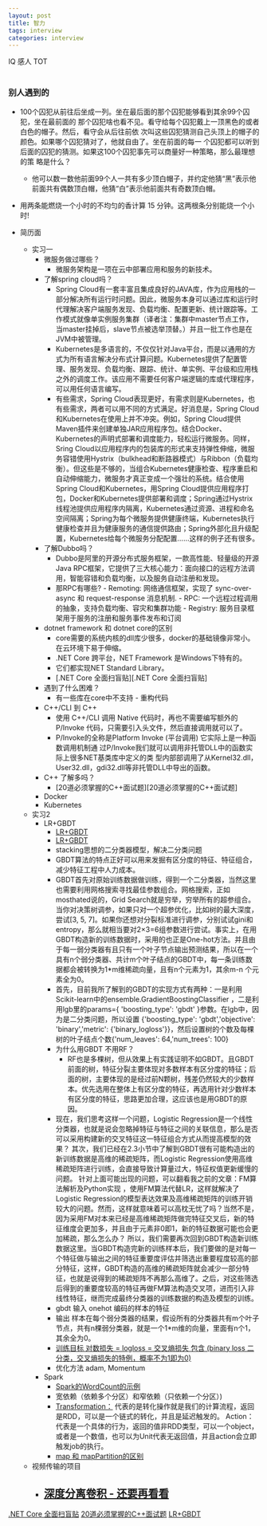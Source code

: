 ```yaml
---
layout: post
title: 智力
tags: interview
categories: interview
---
```


IQ 感人 TOT<br>
<br>

### 别人遇到的
- 100个囚犯从前往后坐成一列。坐在最后面的那个囚犯能够看到其余99个囚犯，坐在最前面的 那个囚犯啥也看不见。看守给每个囚犯戴上一顶黑色的或者白色的帽子。然后，看守会从后往前依 次叫这些囚犯猜测自己头顶上的帽子的颜色。如果哪个囚犯猜对了，他就自由了。坐在前面的每一 个囚犯都可以听到后面的囚犯的猜测。如果这100个囚犯事先可以商量好一种策略，那么最理想的策 略是什么？
   - 他可以数一数他前面99个人一共有多少顶白帽子，并约定他猜“黑”表示他前面共有偶数顶白帽，他猜“白”表示他前面共有奇数顶白帽。
- 用两条能燃烧一个小时的不均匀的香计算 15 分钟。这两根条分别能烧一个小时!


- 简历面
   - 实习一
      - 微服务做过哪些？
         - 微服务架构是一项在云中部署应用和服务的新技术。 
      - 了解spring cloud吗？
         - Spring Cloud有一套丰富且集成良好的JAVA库，作为应用栈的一部分解决所有运行时问题。因此，微服务本身可以通过库和运行时代理解决客户端服务发现、负载均衡、配置更新、统计跟踪等。工作模式就像单实例服务集群（译者注：集群中master节点工作，当master挂掉后，slave节点被选举顶替。）并且一批工作也是在JVM中被管理。
         - Kubernetes是多语言的，不仅仅针对Java平台，而是以通用的方式为所有语言解决分布式计算问题。Kubernetes提供了配置管理、服务发现、负载均衡、跟踪、统计、单实例、平台级和应用栈之外的调度工作。该应用不需要任何客户端逻辑的库或代理程序，可以用任何语言编写。
         - 有些需求，Spring Cloud表现更好，有需求则是Kubernetes，也有些需求，两者可以用不同的方式满足。好消息是，Spring Cloud和Kubernetes在使用上并不冲突。例如，Spring Cloud提供Maven插件来创建单独JAR应用程序包。结合Docker、Kubernetes的声明式部署和调度能力，轻松运行微服务。同样，Sring Cloud以应用程序内的包装库的形式来支持弹性伸缩，微服务容错使用Hystrix（bulkhead和断路器模式）与Ribbon（负载均衡）。但这些是不够的，当组合Kubernetes健康检查、程序重启和自动伸缩能力，微服务才真正变成一个强壮的系统。结合使用Spring Cloud和Kubernetes，用Spring Cloud提供应用程序打包，Docker和Kubernetes提供部署和调度；Spring通过Hystrix线程池提供应用程序内隔离，Kubernetes通过资源、进程和命名空间隔离；Spring为每个微服务提供健康终端，Kubernetes执行健康检查并且为健康服务的通信提供路由；Spring外部化且升级配置，Kubernetes给每个微服务分配配置……这样的例子还有很多。
      - 了解Dubbo吗？
         - Dubbo是阿里的开源分布式服务框架，一款高性能、轻量级的开源Java RPC框架，它提供了三大核心能力：面向接口的远程方法调用，智能容错和负载均衡，以及服务自动注册和发现。
         - 那RPC有哪些?
               - Remoting: 网络通信框架，实现了 sync-over-async 和 request-response 消息机制.
               - RPC: 一个远程过程调用的抽象，支持负载均衡、容灾和集群功能
               - Registry: 服务目录框架用于服务的注册和服务事件发布和订阅
      - dotnet framework 和 dotnet core的区别
         - core需要的系统内核的dll库少很多，docker的基础镜像非常小。在云环境下易于伸缩。
         - .NET Core 跨平台，NET Framework 是Windows下特有的。
         - 它们都实现NET Standard Library。
         - [.NET Core 全面扫盲贴][.NET Core 全面扫盲贴]
      - 遇到了什么困难？
         - 有一些库在core中不支持 - 重构代码
      - C++/CLI 到 C++
         - 使用 C++/CLI 调用 Native 代码时，再也不需要编写额外的 P/Invoke 代码，只需要引入头文件，然后直接调用就可以了。
         - P/Invoke的全称是Platform Invoke (平台调用) 它实际上是一种函数调用机制通 过P/Invoke我们就可以调用非托管DLL中的函数实际上很多NET基类库中定义的类 型内部部调用了从Kernel32.dll，User32.dll，gdi32.dll等非托管DLL中导出的函数。
      - C++ 了解多吗？
         - [20道必须掌握的C++面试题][20道必须掌握的C++面试题]
      - Docker
      - Kubernetes
   - 实习2
      - LR+GBDT
         - [LR+GBDT](http://xudongyang.coding.me/ctr-models/)
         - [LR+GBDT](https://blog.csdn.net/u014033218/article/details/88382259)
         - stacking思想的二分类器模型，解决二分类问题
         - GBDT算法的特点正好可以用来发掘有区分度的特征、特征组合，减少特征工程中人力成本。
         - GBDT首先对原始训练数据做训练，得到一个二分类器，当然这里也需要利用网格搜索寻找最佳参数组合。网格搜索，正如mosthated说的，Grid Search就是穷举，穷举所有的超参组合。当你对决策树调参，如果只对一个超参优化，比如树的最大深度，尝试[3, 5, 7]。如果你还想对分裂标准进行调参，分别试试gini和entropy，那么就相当要对2×3=6组参数进行尝试。事实上，在用GBDT构造新的训练数据时，采用的也正是One-hot方法。并且由于每一弱分类器有且只有一个叶子节点输出预测结果，所以在一个具有n个弱分类器、共计m个叶子结点的GBDT中，每一条训练数据都会被转换为1*m维稀疏向量，且有n个元素为1，其余m-n 个元素全为0。
         - 首先，目前我所了解到的GBDT的实现方式有两种：一是利用Scikit-learn中的ensemble.GradientBoostingClassifier ，二是利用lgb里的params={ 'boosting_type': 'gbdt' }参数。在lgb中，因为是二分类问题，所以设置 {'boosting_type': 'gbdt','objective': 'binary','metric': {'binary_logloss'}}，然后设置树的个数及每棵树的叶子结点个数{'num_leaves': 64,'num_trees': 100}
         - 为什么用GBDT 不用RF？
            - RF也是多棵树，但从效果上有实践证明不如GBDT。且GBDT前面的树，特征分裂主要体现对多数样本有区分度的特征；后面的树，主要体现的是经过前N颗树，残差仍然较大的少数样本。优先选用在整体上有区分度的特征，再选用针对少数样本有区分度的特征，思路更加合理，这应该也是用GBDT的原因。
         - 现在，我们思考这样一个问题，Logistic Regression是一个线性分类器，也就是说会忽略掉特征与特征之间的关联信息，那么是否可以采用构建新的交叉特征这一特征组合方式从而提高模型的效果？
         其次，我们已经在2.3小节中了解到GBDT很有可能构造出的新训练数据是高维的稀疏矩阵，而Logistic Regression使用高维稀疏矩阵进行训练，会直接导致计算量过大，特征权值更新缓慢的问题。
         针对上面可能出现的问题，可以翻看我之前的文章：FM算法解析及Python实现 ，使用FM算法代替LR，这样就解决了Logistic Regression的模型表达效果及高维稀疏矩阵的训练开销较大的问题。然而，这样就意味着可以高枕无忧了吗？当然不是，因为采用FM对本来已经是高维稀疏矩阵做完特征交叉后，新的特征维度会更加多，并且由于元素非0即1，新的特征数据可能也会更加稀疏，那么怎么办？
         所以，我们需要再次回到GBDT构造新训练数据这里。当GBDT构造完新的训练样本后，我们要做的是对每一个特征做与输出之间的特征重要度评估并筛选出重要程度较高的部分特征，这样，GBDT构造的高维的稀疏矩阵就会减少一部分特征，也就是说得到的稀疏矩阵不再那么高维了。之后，对这些筛选后得到的重要度较高的特征再做FM算法构造交叉项，进而引入非线性特征，继而完成最终分类器的训练数据的构造及模型的训练。
         - gbdt 输入 onehot 编码的样本的特征
         - 输出 样本在每个弱分类器的结果，假设所有的分类器共有m个叶子节点，共有n棵弱分类器，就是一个1*m维的向量，里面有n个1，其余全为0。
         - [训练目标 对数损失 = logloss = 交叉熵损失 包含 (binary loss 二分类，交叉熵损失的特例，概率不为1即为0) ](https://www.zhihu.com/question/36307214)
         - 优化方法 adam, Momentum
      - Spark
         - [Spark的WordCount的示例](https://www.zhihu.com/question/26568496)
         - 宽依赖（依赖多个分区）和窄依赖（只依赖一个分区）)
         - [Transformation：](ttps://qindongliang.iteye.com/blog/2405698) 代表的是转化操作就是我们的计算流程，返回是RDD，可以是一个链式的转化，并且是延迟触发的。 Action：代表是一个具体的行为，返回的值非RDD类型，可以一个object，或者是一个数值，也可以为Unit代表无返回值，并且action会立即触发job的执行。
         - [map 和 mapPartition的区别](https://yezhwi.github.io/bigdata/2018/05/03/Spark%E5%B8%B8%E7%94%A8%E7%AE%97%E5%AD%90%E5%AE%9E%E8%B7%B5%E6%80%BB%E7%BB%93/)
   - 视频传输的项目
      - [深度分离卷积 - 还要再看看](https://zhuanlan.zhihu.com/p/65377955)
         - 


[.NET Core 全面扫盲贴](https://www.zybuluo.com/wddpct/note/442464)
[20道必须掌握的C++面试题](https://m.w3cschool.cn/cpp/cpp-a9no2ppi.html)
[LR+GBDT](http://xudongyang.coding.me/ctr-models/)

